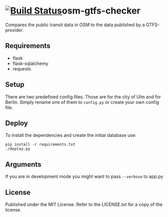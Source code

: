 [![Build Status](https://travis-ci.org/k-nut/osm-gtfs-checker.png?branch=master)](https://travis-ci.org/k-nut/osm-gtfs-checker)osm-gtfs-checker
===============

Compares the public transit data in OSM to the data published by a GTFS-provider.



Requirements
------------
- flask
- flask-sqlalchemy
- requests


Setup
-----
There are two predefined config files. Those are for the city of Ulm and for Berlin. Simply rename one of them to ```config.py``` or create your own config file.


Deploy
------

To install the dependencies and create the initial database use:

    pip install -r requirements.txt
    ./deploy.py

Arguments
---------
If you are in development mode you might want to pass ``` --verbose ``` to app.py

License
-------
Published under the MIT License. Refer to the LICENSE.txt for a copy of the license.

